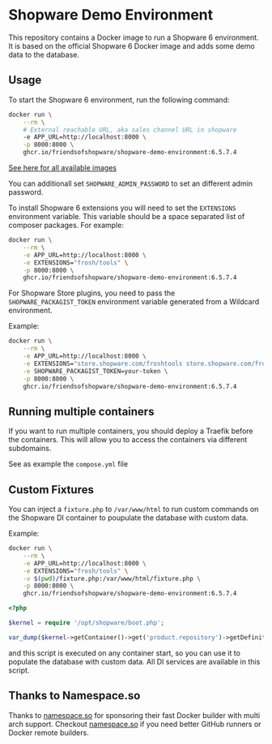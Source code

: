 # Shopware Demo Environment

This repository contains a Docker image to run a Shopware 6 environment. It is based on the official Shopware 6 Docker image and adds some demo data to the database.

## Usage

To start the Shopware 6 environment, run the following command:

```bash
docker run \
    --rm \
    # External reachable URL, aka sales channel URL in shopware
    -e APP_URL=http://localhost:8000 \
    -p 8000:8000 \
    ghcr.io/friendsofshopware/shopware-demo-environment:6.5.7.4
```

[See here for all available images](https://github.com/FriendsOfShopware/shopware-demo-environment/pkgs/container/shopware-demo-environment/versions?filters%5Bversion_type%5D=tagged)

You can additionall set `SHOPWARE_ADMIN_PASSWORD` to set an different admin password.

To install Shopware 6 extensions you will need to set the `EXTENSIONS` environment variable. This variable should be a space separated list of composer packages. For example:

```bash
docker run \
    --rm \
    -e APP_URL=http://localhost:8000 \
    -e EXTENSIONS="frosh/tools" \
    -p 8000:8000 \
    ghcr.io/friendsofshopware/shopware-demo-environment:6.5.7.4
```

For Shopware Store plugins, you need to pass the `SHOPWARE_PACKAGIST_TOKEN` environment variable generated from a Wildcard environment.

Example:

```bash
docker run \
    --rm \
    -e APP_URL=http://localhost:8000 \
    -e EXTENSIONS="store.shopware.com/froshtools store.shopware.com/froshplatformsharebasket" \
    -e SHOPWARE_PACKAGIST_TOKEN=your-token \
    -p 8000:8000 \
    ghcr.io/friendsofshopware/shopware-demo-environment:6.5.7.4
```

## Running multiple containers

If you want to run multiple containers, you should deploy a Traefik before the containers. This will allow you to access the containers via different subdomains.

See as example the `compose.yml` file

## Custom Fixtures

You can inject a `fixture.php` to `/var/www/html` to run custom commands on the Shopware DI container to poupulate the database with custom data.

Example:

```bash
docker run \
    --rm \
    -e APP_URL=http://localhost:8000 \
    -e EXTENSIONS="frosh/tools" \
    -v $(pwd)/fixture.php:/var/www/html/fixture.php \
    -p 8000:8000 \
    ghcr.io/friendsofshopware/shopware-demo-environment:6.5.7.4
```

```php
<?php

$kernel = require '/opt/shopware/boot.php';

var_dump($kernel->getContainer()->get('product.repository')->getDefinition()->getEntityName());
```

and this script is executed on any container start, so you can use it to populate the database with custom data. All DI services are available in this script.

## Thanks to Namespace.so

Thanks to [namespace.so](https://namespace.so) for sponsoring their fast Docker builder with multi arch support. Checkout [namespace.so](https://namespace.so) if you need better GitHub runners or Docker remote builders.
